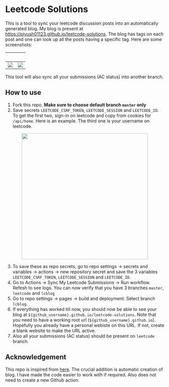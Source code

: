 # Leetcode Solutions
This is a tool to sync your leetcode discussion posts into an automatically generated blog. My blog is present at https://piyush01123.github.io/leetcode-solutions. The blog has tags on each post and one can look up all the posts having a specific tag. Here are some screenshots:

<!-- <p align="center">
<img src="https://user-images.githubusercontent.com/19518507/221754151-d08cb4a6-d905-44f5-9e31-4ab1fbc2a219.png" height="500">
</p>
 -->
<!-- ![Screenshot 2023-02-28 at 10 10 13 AM](https://user-images.githubusercontent.com/19518507/221755658-54cb99d2-1679-40df-bb57-f593ed7e249a.png)
 -->

&nbsp;             |  &nbsp;
:-------------------------:|:-------------------------:
![](https://user-images.githubusercontent.com/19518507/221754151-d08cb4a6-d905-44f5-9e31-4ab1fbc2a219.png)  |  ![](https://user-images.githubusercontent.com/19518507/221755658-54cb99d2-1679-40df-bb57-f593ed7e249a.png)

This tool will also sync all your submissions (AC status) into another branch.

## How to use
1. Fork this repo. **Make sure to choose default branch `master` only**
2. Save secrets `LEETCODE_CSRF_TOKEN`, `LEETCODE_SESSION` and `LEETCODE_ID`. To get the first two, sign-in on leetcode and copy from cookies for `/api/home`. Here is an example. The third one is your username on leetcode.
<p align="center">
<img src="https://user-images.githubusercontent.com/19518507/219264006-bc0fe23f-ccf0-4c24-9519-1ce3754b8ed4.png" height="400">
</p>

3. To save these as repo secrets, go to repo settings -> secrets and variables -> actions -> new repository secret and save the 3 variables `LEETCODE_CSRF_TOKEN`, `LEETCODE_SESSION` and `LEETCODE_ID`.
4. Go to Actions -> Sync My Leetcode Submissions -> Run workflow. Refesh to see logs. You can now verify that you have 3 branches `master`, `leetcode` and `lcblog`
5. Go to repo settings -> pages -> build and deployment. Select branch `lcblog`.
6. If everything has worked till now, you should now be able to see your blog at `${github_username}.github.io/leetcode-solutions`. Note that you need to have a working root url (`${github_username}.github.io`). Hopefully you already have a personal webiste on this URL. If not, create a blank website to make the URL active.
7. Also all your submissions (AC status) should be present on `leetcode` branch.

## Acknowledgement
This repo is inspired from [here](https://github.com/joshcai/leetcode-sync). The crucial addition is automatic creation of blog. I have made the code easier to work with if required. Also does not need to create a new Github action.

